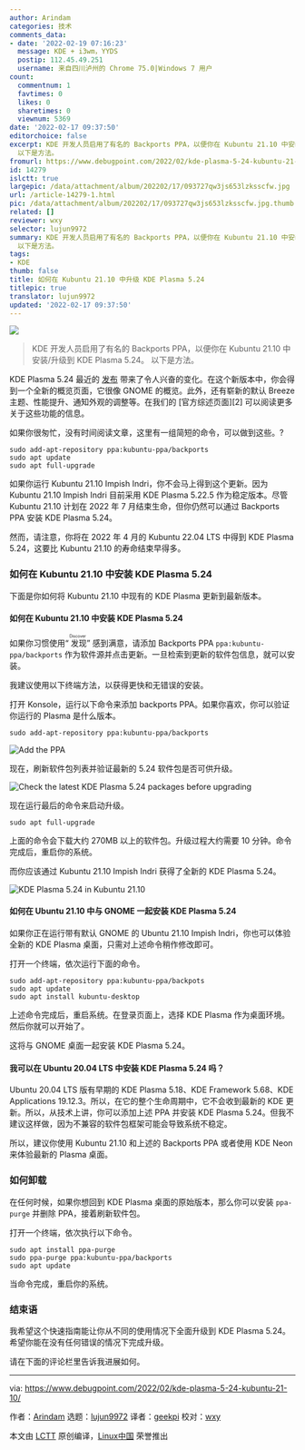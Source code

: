```yaml
---
author: Arindam
categories: 技术
comments_data:
- date: '2022-02-19 07:16:23'
  message: KDE + i3wm，YYDS
  postip: 112.45.49.251
  username: 来自四川泸州的 Chrome 75.0|Windows 7 用户
count:
  commentnum: 1
  favtimes: 0
  likes: 0
  sharetimes: 0
  viewnum: 5369
date: '2022-02-17 09:37:50'
editorchoice: false
excerpt: KDE 开发人员启用了有名的 Backports PPA，以便你在 Kubuntu 21.10 中安装/升级到 KDE Plasma 5.24。
  以下是方法。
fromurl: https://www.debugpoint.com/2022/02/kde-plasma-5-24-kubuntu-21-10/
id: 14279
islctt: true
largepic: /data/attachment/album/202202/17/093727qw3js653lzksscfw.jpg
url: /article-14279-1.html
pic: /data/attachment/album/202202/17/093727qw3js653lzksscfw.jpg.thumb.jpg
related: []
reviewer: wxy
selector: lujun9972
summary: KDE 开发人员启用了有名的 Backports PPA，以便你在 Kubuntu 21.10 中安装/升级到 KDE Plasma 5.24。
  以下是方法。
tags:
- KDE
thumb: false
title: 如何在 Kubuntu 21.10 中升级 KDE Plasma 5.24
titlepic: true
translator: lujun9972
updated: '2022-02-17 09:37:50'
---
```


![](/data/attachment/album/202202/17/093727qw3js653lzksscfw.jpg)



> 
> KDE 开发人员启用了有名的 Backports PPA，以便你在 Kubuntu 21.10 中安装/升级到 KDE Plasma 5.24。 以下是方法。
> 
> 
> 


KDE Plasma 5.24 最近的 [发布](https://kde.org/announcements/plasma/5/5.24.0/) 带来了令人兴奋的变化。在这个新版本中，你会得到一个全新的概览页面，它很像 GNOME 的概览。此外，还有崭新的默认 Breeze 主题、性能提升、通知外观的调整等。在我们的 [官方综述页面][2] 可以阅读更多关于这些功能的信息。


如果你很匆忙，没有时间阅读文章，这里有一组简短的命令，可以做到这些。?



```
sudo add-apt-repository ppa:kubuntu-ppa/backports
sudo apt update
sudo apt full-upgrade

```

如果你运行 Kubuntu 21.10 Impish Indri，你不会马上得到这个更新。因为 Kubuntu 21.10 Impish Indri 目前采用 KDE Plasma 5.22.5 作为稳定版本。尽管 Kubuntu 21.10 计划在 2022 年 7 月结束生命，但你仍然可以通过 Backports PPA 安装 KDE Plasma 5.24。


然而，请注意，你将在 2022 年 4 月的 Kubuntu 22.04 LTS 中得到 KDE Plasma 5.24，这要比 Kubuntu 21.10 的寿命结束早得多。


### 如何在 Kubuntu 21.10 中安装 KDE Plasma 5.24


下面是你如何将 Kubuntu 21.10 中现有的 KDE Plasma 更新到最新版本。


#### 如何在 Kubuntu 21.10 中安装 KDE Plasma 5.24


如果你习惯使用“<ruby> 发现 <rt>  Discover </rt></ruby>” 感到满意，请添加 Backports PPA `ppa:kubuntu-ppa/backports` 作为软件源并点击更新。一旦检索到更新的软件包信息，就可以安装。


我建议使用以下终端方法，以获得更快和无错误的安装。


打开 Konsole，运行以下命令来添加 backports PPA。如果你喜欢，你可以验证你运行的 Plasma 是什么版本。



```
sudo add-apt-repository ppa:kubuntu-ppa/backports

```

![Add the PPA](/data/attachment/album/202202/17/093750j8ldgq1py7031406.jpg)


现在，刷新软件包列表并验证最新的 5.24 软件包是否可供升级。


![Check the latest KDE Plasma 5.24 packages before upgrading](/data/attachment/album/202202/17/093751ob0iydb4yyqsu5ug.jpg)


现在运行最后的命令来启动升级。



```
sudo apt full-upgrade

```

上面的命令会下载大约 270MB 以上的软件包。升级过程大约需要 10 分钟。命令完成后，重启你的系统。


而你应该通过 Kubuntu 21.10 Impish Indri 获得了全新的 KDE Plasma 5.24。


![KDE Plasma 5.24 in Kubuntu 21.10](/data/attachment/album/202202/17/093751pwtwdwtw7xlyu17w.jpg)


#### 如何在 Ubuntu 21.10 中与 GNOME 一起安装 KDE Plasma 5.24


如果你正在运行带有默认 GNOME 的 Ubuntu 21.10 Impish Indri，你也可以体验全新的 KDE Plasma 桌面，只需对上述命令稍作修改即可。


打开一个终端，依次运行下面的命令。



```
sudo add-apt-repository ppa:kubuntu-ppa/backpots
sudo apt update
sudo apt install kubuntu-desktop

```

上述命令完成后，重启系统。在登录页面上，选择 KDE Plasma 作为桌面环境。然后你就可以开始了。


这将与 GNOME 桌面一起安装 KDE Plasma 5.24。


#### 我可以在 Ubuntu 20.04 LTS 中安装 KDE Plasma 5.24 吗？


Ubuntu 20.04 LTS 版有早期的 KDE Plasma 5.18、KDE Framework 5.68、KDE Applications 19.12.3。所以，在它的整个生命周期中，它不会收到最新的 KDE 更新。所以，从技术上讲，你可以添加上述 PPA 并安装 KDE Plasma 5.24。但我不建议这样做，因为不兼容的软件包框架可能会导致系统不稳定。


所以，建议你使用 Kubuntu 21.10 和上述的 Backports PPA 或者使用 KDE Neon 来体验最新的 Plasma 桌面。


### 如何卸载


在任何时候，如果你想回到 KDE Plasma 桌面的原始版本，那么你可以安装 `ppa-purge` 并删除 PPA，接着刷新软件包。


打开一个终端，依次执行以下命令。



```
sudo apt install ppa-purge
sudo ppa-purge ppa:kubuntu-ppa/backports
sudo apt update

```

当命令完成，重启你的系统。


### 结束语


我希望这个快速指南能让你从不同的使用情况下全面升级到 KDE Plasma 5.24。希望你能在没有任何错误的情况下完成升级。


请在下面的评论栏里告诉我进展如何。




---


via: <https://www.debugpoint.com/2022/02/kde-plasma-5-24-kubuntu-21-10/>


作者：[Arindam](https://www.debugpoint.com/author/admin1/) 选题：[lujun9972](https://github.com/lujun9972) 译者：[geekpi](https://github.com/geekpi) 校对：[wxy](https://github.com/wxy)


本文由 [LCTT](https://github.com/LCTT/TranslateProject) 原创编译，[Linux中国](https://linux.cn/) 荣誉推出